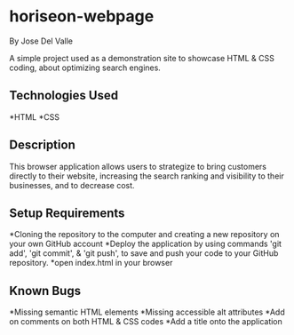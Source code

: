 # horiseon-webpage

By Jose Del Valle

A simple project used as a demonstration site to showcase HTML & CSS coding, about optimizing search engines.

## Technologies Used

*HTML
*CSS

## Description

This browser application allows users to strategize to bring customers directly to their website, increasing the search ranking and visibility to their businesses, and to decrease cost. 

## Setup Requirements

*Cloning the repository to the computer and creating a new repository on your own GitHub account
*Deploy the application by using commands 'git add', 'git commit', & 'git push', to save and push your code to your      GitHub repository.
*open index.html in your browser

## Known Bugs

*Missing semantic HTML elements
*Missing accessible alt attributes 
*Add on comments on both HTML & CSS codes 
*Add a title onto the application